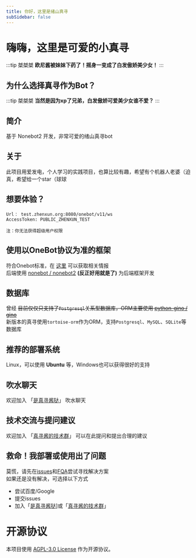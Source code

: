 ```yaml
---
title: 你好，这里是绪山真寻
subSidebar: false
---
```



嗨嗨，这里是可爱的小真寻
===

:::tip 桀桀桀
__欧尼酱被妹妹下药了！摇身一变成了白发傲娇美少女！__
:::

__为什么选择真寻作为Bot？__
---

:::tip 桀桀桀
__当然是因为xp了兄弟，白发傲娇可爱美少女谁不爱？__
:::

__简介__
---

基于 Nonebot2 开发，非常可爱的绪山真寻bot

## 关于

此项目用爱发电，个人学习的实践项目，也算比较有趣，希望有个机器人老婆（迫真，希望给一个star（球球

## 想要体验？

```
Url： test.zhenxun.org:8080/onebot/v11/ws
AccessToken: PUBLIC_ZHENXUN_TEST

注：你无法获得超级用户权限
```

## 使用以OneBot协议为准的框架

符合Onebot标准，在 [这里](./install/qq.md) 可以获取相关情报  
后端使用 [nonebot / nonebot2](https://github.com/nonebot/nonebot2) __(反正好用就是了)__ 为后端框架开发

## 数据库

曾经 ~~目前仅仅只支持了`Postgresql`关系型数据库，ORM主要使用 [python-gino / gino](https://github.com/python-gino/gino)~~  
新版本的真寻使用`tortoise-orm`作为ORM，支持`Postgresql`、`MySQL`、`SQLite`等数据库

## 推荐的部署系统

Linux，可以使用 __Ubuntu__ 等，Windows也可以获得很好的支持

## 吹水聊天

欢迎加入 「[是真寻酱哒](https://jq.qq.com/?_wv=1027&k=u8PgBkMZ)」  吹水聊天

## 技术交流与提问建议

欢迎加入 「[真寻酱的技术群](https://qm.qq.com/q/YYYt5rkMYc)」 可以在此提问和提出合理的建议

## 救命！我部署或使用出了问题

莫慌，请先在[issues](https://github.com/HibiKier/zhenxun_bot/issues)和[FQA](/faq)尝试寻找解决方案  
如果还是没有解决，可选择以下方式  

* 尝试百度/Google
* 提交issues
* 加入「[是真寻酱哒](https://jq.qq.com/?_wv=1027&k=u8PgBkMZ)]或「[真寻酱的技术群](https://qm.qq.com/q/YYYt5rkMYc)」

__开源协议__
===

本项目使用 [AGPL-3.0 License](https://github.com/HibiKier/zhenxun_bot/blob/main/LICENSE) 作为开源协议。

<!-- __致谢__
===

__项目致谢__
---

__以下项目为真寻提供了不少的帮助和灵感__  
[botuniverse / onebot](https://github.com/botuniverse/onebot)：超棒的机器人协议  
[Mrs4s / go-cqhttp](https://github.com/Mrs4s/go-cqhttp)：cqhttp的golang实现，轻量、原生跨平台.  
[nonebot / nonebot2](https://github.com/nonebot/nonebot2)：跨平台Python异步机器人框架  
[Angel-Hair / XUN_Bot](https://github.com/Angel-Hair/XUN_Bot)：一个基于NoneBot和酷Q的功能性QQ机器人  
[pcrbot / cappuccilo_plugins](https://github.com/pcrbot/cappuccilo_plugins)：hoshino插件合集  
[MeetWq /nonebot-plugin-withdraw](https://github.com/MeetWq/nonebot-plugin-withdraw)：A simple withdraw plugin for Nonebot2  
[maxesisn / nonebot_plugin_songpicker2](https://github.com/maxesisn/nonebot_plugin_songpicker2)：适用于nonebot2的点歌插件  
[nonepkg / nonebot-plugin-manager](https://github.com/nonepkg/nonebot-plugin-manager)：Nonebot Plugin Manager base on import hook  
[H-K-Y / Genshin_Impact_bot](https://github.com/H-K-Y/Genshin_Impact_bot)：原神bot，这是一个基于nonebot和HoshinoBot的原神娱乐及信息查询插件  
[NothAmor / nonebot2_luxun_says](https://github.com/NothAmor/nonebot2_luxun_says)：基于nonebot2机器人框架的鲁迅说插件  
[Kyomotoi / AnimeThesaurus](https://github.com/Kyomotoi/AnimeThesaurus)：一个~~特二刺螈~~（文爱）的适用于任何bot的词库  
[Ailitonia / omega-miya](https://github.com/Ailitonia/omega-miya)：基于nonebot2的qq机器人  
[KimigaiiWuyi / GenshinUID]("https://github.com/KimigaiiWuyi/GenshinUID")：一个基于HoshinoBot/NoneBot2的原神UID查询插件 -->

<!-- __发电致谢__
---

<details>

<summary> 感谢投喂 </summary>

|       赞助者 (非常感谢捏)        |      金额    |
|:-----------------|:-----------|
|[shenqi](https://afdian.net/u/fa923a8cfe3d11eba61752540025c377)| ￥12 |
|[A_Kyuu](https://afdian.net/u/b83954fc2c1211eba9eb52540025c377)| ￥200 |
|[疯狂混沌](https://afdian.net/u/789a2f9200cd11edb38352540025c377)| ￥5|
|[Tpoeyopo](https://afdian.net/u/0571b15e7b6411ed885e52540025c377)|￥24|
|[投冥](https://afdian.net/a/144514mm)|￥6|
|[茶喵](https://afdian.net/u/fd22382eac4d11ecbfc652540025c377)|￥6|
|[AemokpaTNR](https://afdian.net/u/1169bb8c8a9611edb0c152540025c377)|￥24|
|[爱发电用户_wrxn](https://afdian.net/u/4aa03d20db4311ecb1e752540025c377)|￥6|
|[qqw](https://afdian.net/u/b71db4e2cc3e11ebb76652540025c377)|￥6|
|[溫一壺月光下酒](https://afdian.net/u/ad667a5c650c11ed89bf52540025c377)|￥6|
|[伝木](https://afdian.net/u/246b80683f9511edba7552540025c377)|￥12|
|[阿奎](https://afdian.net/u/da41f72845d511ed930d52540025c377)|￥112|
|[醉梦尘逸](https://afdian.net/u/bc11d2683cd011ed99b552540025c377)|￥6|
|[Iris](https://afdian.net/a/MikoIris)|￥24|
|[Yui](https://afdian.net/u/c5e6289e5f0a11ea81ef52540025c377)|￥6|
|[Abc](https://afdian.net/u/870dc10a3cd311ed828852540025c377)|￥6|
|[本喵无敌哒](https://afdian.net/u/dffaa9005bc911ebb69b52540025c377)|￥16.04|
|[椎名冬羽](https://afdian.net/u/ca1ebd64395e11ed81b452540025c377)|￥6|
|[kaito](https://afdian.net/u/a055e20a498811eab1f052540025c377)|￥6|
|[墨然](https://afdian.net/u/8aa5874a644d11eb8a6752540025c377)|￥6|
|[爱发电用户_T9e4](https://afdian.net/u/2ad1bb82f3a711eca22852540025c377)|￥12|
|[请问一份爱多少钱](https://afdian.net/u/f57ef6602dbd11ed977f52540025c377)|￥6|
|[咸鱼鱼鱼鱼](https://afdian.net/u/8e39b9a400e011ed9f4a52540025c377)|￥48|
|[Kafka](https://afdian.net/u/41d66798ef6911ecbc5952540025c377)|￥24|
|[笑柒XIAO_Q7](https://afdian.net/u/4696db5c529111ec84ea52540025c377)|￥36|
|[noahzark](https://afdian.net/a/noahzark)|￥24|
|[ze roller](https://afdian.net/u/0e599e96257211ed805152540025c377)|￥6|
|[腊条](https://afdian.net/u/f739c4d69eca11eba94b52540025c377)|￥6|
|[感冒土豆](https://afdian.net/a/kuai364354200)|￥6|
|[爱发电用户_TBsd](https://afdian.net/u/db638b60217911ed9efd52540025c377)|￥24|
|[我只会cvs](https://afdian.net/u/6d31c266214111ed807f52540025c377)|￥15|
|[烟寒若雨](https://afdian.net/u/067bd2161eec11eda62b52540025c377)|￥54|
|[ln](https://afdian.net/u/b51914ba1c6611ed8a4e52540025c377)|￥24|
|[阿咪要女装](https://afdian.net/u/3d8f30581a2911edba6d52540025c377)|￥30|
|[爱发电用户_c58s](https://afdian.net/u/a6ad8dda195e11ed9a4152540025c377)|￥24|
|[爱发电用户_eNr9](https://afdian.net/u/05fdb41c0c9a11ed814952540025c377)|￥6|
|[花漾](https://afdian.net/a/meowo)|￥6|
|[Excalibur](https://afdian.net/u/69b76e9ec77b11ec874f52540025c377)|￥24|
|[爱发电用户_Bc6j](https://afdian.net/u/8546be24f44111eca64052540025c377)|￥6|
|[阿咪和歌歌的老婆](https://afdian.net/u/af63700eeaf411eca4e552540025c377)|￥48|
|[副驾驶啦啦啦](https://afdian.net/u/6f27f372f2a411eca09752540025c377)|￥6|
|[嘿小欧](https://afdian.net/u/daa4bec4f24911ec82e552540025c377)|￥6|
|[回忆的秋千](https://afdian.net/u/e315d9c6f14f11ecbeef52540025c377)|￥24|
|[十年くん](https://github.com/shinianj)|￥96|
|[哇](https://afdian.net/u/9b266244f23911eca19052540025c377)|￥6|
|[yajiwa](https://github.com/yajiwa)|￥262|
|[爆金币](https://afdian.net/u/0d78879ef23711ecb22452540025c377)|￥5.2|

</details> -->
